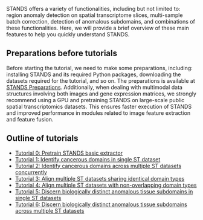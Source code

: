 STANDS offers a variety of functionalities, including but not limited to: region anomaly detection on spatial transcriptome slices, multi-sample batch correction, detection of anomalous subdomains, and combinations of these functionalities. Here, we will provide a brief overview of these main features to help you quickly understand STANDS.


## Preparations before tutorials
Before starting the tutorial, we need to make some preparations, including: installing STANDS and its required Python packages, downloading the datasets required for the tutorial, and so on. The preparations is available at [STANDS Preparations](../start.md). Additionally, when dealing with multimodal data structures involving both images and gene expression matrices, we strongly recommend using a GPU and pretraining STANDS on large-scale public spatial transcriptomics datasets. This ensures faster execution of STANDS and improved performance in modules related to image feature extraction and feature fusion.


## Outline of tutorials
- [Tutorial 0: Pretrain STANDS basic extractor](./Pretrain.ipynb)
- [Tutorial 1: Identify cancerous domains in single ST dataset](./SingleAD.ipynb)
- [Tutorial 2: Identify cancerous domains across multiple ST datasets concurrently](./MultiAD.ipynb)
- [Tutorial 3: Align multiple ST datasets sharing identical domain types](./ShareBC.ipynb)
- [Tutorial 4: Align multiple ST datasets with non-overlapping domain types](./AnoBC.ipynb)
- [Tutorial 5: Discern biologically distinct anomalous tissue subdomains in single ST datasets](./SingleAS.ipynb)
- [Tutorial 6: Discern biologically distinct anomalous tissue subdomains across multiple ST datasets](./MultiAS.ipynb)
